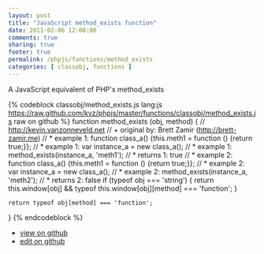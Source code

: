 ```yaml
---
layout: post
title: "JavaScript method_exists function"
date: 2011-02-06 12:00:00
comments: true
sharing: true
footer: true
permalink: /phpjs/functions/method_exists
categories: [ classobj, functions ]
---
```

A JavaScript equivalent of PHP's method_exists
<!-- more -->
{% codeblock classobj/method_exists.js lang:js https://raw.github.com/kvz/phpjs/master/functions/classobj/method_exists.js raw on github %}
function method_exists (obj, method) {
    // http://kevin.vanzonneveld.net
    // +   original by: Brett Zamir (http://brett-zamir.me)
    // *     example 1: function class_a() {this.meth1 = function () {return true;}};
    // *     example 1: var instance_a = new class_a();
    // *     example 1: method_exists(instance_a, 'meth1');
    // *     returns 1: true
    // *     example 2: function class_a() {this.meth1 = function () {return true;}};
    // *     example 2: var instance_a = new class_a();
    // *     example 2: method_exists(instance_a, 'meth2');
    // *     returns 2: false
    if (typeof obj === 'string') {
        return this.window[obj] && typeof this.window[obj][method] === 'function';
    }

    return typeof obj[method] === 'function';
}
{% endcodeblock %}
<ul>
 <li><a href="https://github.com/kvz/phpjs/blob/master/functions/classobj/method_exists.js">view on github</a></li>
 <li><a href="https://github.com/kvz/phpjs/edit/master/functions/classobj/method_exists.js">edit on github</a></li>
</ul>
